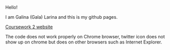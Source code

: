 Hello!

I am Galina (Gala) Larina and this is my github pages.

[Coursework 2 website](https:///DMU-P2607972.github.io/CW2/HomePage.html)

The code does not work properly on Chrome browser, twitter icon does not show up on chrome but does on other browsers such as Internet Explorer.
